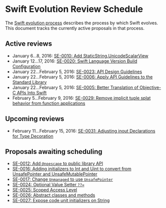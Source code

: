 # Swift Evolution Review Schedule

The [Swift evolution process][evolution-process] describes the process
by which Swift evolves. This document tracks the currently active
proposals in that process.

## Active reviews

* January 6...8, 2016: [SE-0010: Add StaticString.UnicodeScalarView](proposals/0010-add-staticstring-unicodescalarview.md)
* January 12...17, 2016: [SE-0020: Swift Language Version Build Configuration](proposals/0020-if-swift-version.md)
* January 22...February 5, 2016: [SE-0023: API Design Guidelines](proposals/0006-apply-api-guidelines-to-the-standard-library.md)
* January 22...February 5, 2016: [SE-0006: Apply API Guidelines to the Standard Library](proposals/0006-apply-api-guidelines-to-the-standard-library.md)
* January 22...February 5, 2016: [SE-0005: Better Translation of Objective-C APIs Into Swift](proposals/0005-objective-c-name-translation.md)
* February 5...February 9, 2016: [SE-0029: Remove implicit tuple splat behavior from function applications](proposals/0029-remove-implicit-tuple-splat.md)

## Upcoming reviews

* February 11...February 15, 2016: [SE-0031: Adjusting inout Declarations for Type Decoration](proposals/0031-adjusting-inout-declarations.md)

## Proposals awaiting scheduling

* [SE-0012: Add `@noescape` to public library API](proposals/0012-add-noescape-to-public-library-api.md)
* [SE-0016: Adding initializers to Int and Uint to convert from UnsafePointer and UnsafeMutablePointer](proposals/0016-initializers-for-converting-unsafe-pointers-to-ints.md)
* [SE-0017: Change `Unmanaged` to use `UnsafePointer`](proposals/0017-convert-unmanaged-to-use-unsafepointer.md)
* [SE-0024: Optional Value Setter `??=`](proposals/0024-optional-value-setter.md)
* [SE-0025: Scoped Access Level](proposals/0025-scoped-access-level.md)
* [SE-0026: Abstract classes and methods](proposals/0026-abstract-classes-and-methods.md)
* [SE-0027: Expose code unit initializers on String](proposals/0027-string-from-code-units.md)

[evolution-process]: process.md  "The Swift evolution process"


